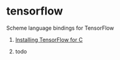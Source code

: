 # tensorflow
Scheme language bindings for TensorFlow

1. [Installing TensorFlow for C](https://www.tensorflow.org/install/install_c)

2. todo
